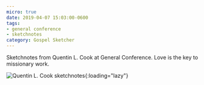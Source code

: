 ```yaml
---
micro: true
date: 2019-04-07 15:03:00-0600
tags:
- general conference
- sketchnotes
category: Gospel Sketcher
---
```


Sketchnotes from Quentin L. Cook at General Conference. Love is the key to missionary work.

![Quentin L. Cook sketchnotes](https://media.bennorris.org/images/gospelsketcher/uploads/2019/63e58a7348.jpg){:loading="lazy"}